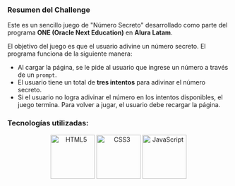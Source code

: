 
### Resumen del Challenge

Este es un sencillo juego de "Número Secreto" desarrollado como parte del programa **ONE (Oracle Next Education)** en **Alura Latam**.

El objetivo del juego es que el usuario adivine un número secreto. El programa funciona de la siguiente manera:

* Al cargar la página, se le pide al usuario que ingrese un número a través de un `prompt`.
* El usuario tiene un total de **tres intentos** para adivinar el número secreto.
* Si el usuario no logra adivinar el número en los intentos disponibles, el juego termina. Para volver a jugar, el usuario debe recargar la página.

### Tecnologías utilizadas:

<div align="center">
  <img src="https://cdn.jsdelivr.net/gh/devicons/devicon@latest/icons/html5/html5-original.svg" height="100" alt="HTML5" />
  <img src="https://cdn.jsdelivr.net/gh/devicons/devicon@latest/icons/css3/css3-original.svg" height="100" alt="CSS3" />
  <img src="https://cdn.jsdelivr.net/gh/devicons/devicon@latest/icons/javascript/javascript-original.svg" height="100" alt="JavaScript" />
</div>
